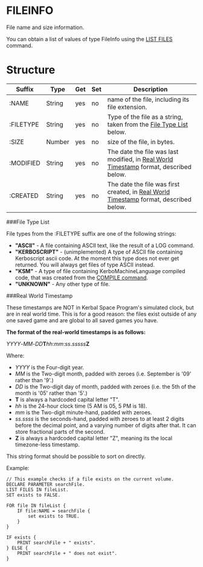 FILEINFO
========

File name and size information.

You can obtain a list of values of type FileInfo using the [LIST FILES](../../command/list/index.html#file-system-lists) command.

Structure
=========

Suffix      | Type     | Get | Set | Description
------------|----------|-----|-----|--------------------------------------
:NAME       | String   | yes | no  | name of the file, including its file extension.
:FILETYPE   | String   | yes | no  | Type of the file as a string, taken from the [File Type List](#File_Type_list) below.
:SIZE       | Number   | yes | no  | size of the file, in bytes.
:MODIFIED   | String   | yes | no  | The date the file was last modified, in [Real World Timestamp](#Real_World_Timestamp) format, described below.
:CREATED    | String   | yes | no  | The date the file was first created, in [Real World Timestamp](#Real_World_Timestamp) format, described below.

###File Type List

File types from the :FILETYPE suffix are one of the following strings:

* **"ASCII"** - A file containing ASCII text, like the result of a LOG command.
* **"KERBOSCRIPT"** - (unimplemented) A type of ASCII file containing Kerboscript ascii code.  At the moment this type does not ever get returned.  You will always get files of type ASCII instead.
* **"KSM"** - A type of file containing KerboMachineLanguage compiled code, that was created from the [COMPILE command](../../summary_topics/compile/index.html).
* **"UNKNOWN"** - Any other type of file.

###Real World Timestamp

These timestamps are NOT in Kerbal Space Program's simulated clock, but
are in real world time.  This is for a good reason: the files exist outside
of any one saved game and are global to all saved games you have.

**The format of the real-world timestamps is as follows:**

<i>YYYY</i>-<i>MM</i>-<i>DD</i><b>T</b><i>hh</i>:<i>mm</i>:<i>ss</i>.<i>sssss</i><b>Z</b>

Where:

* *YYYY* is the Four-digit year.
* *MM* is the Two-digit month, padded with zeroes (i.e. September is '09' rather than '9'.)
* *DD* is the Two-digit day of month, padded with zeroes (i.e. the 5th of the month is '05' rather than '5'.)
* **T** is always a hardcoded capital letter "T".
* *hh* is the 24-hour clock time (5 AM is 05, 5 PM is 18).
* *mm* is the Two-digit minute-hand, padded with zeroes.
* *ss.ssss* is the seconds-hand, padded with zeroes to at least 2 digits before the decimal point, and a varying number of digits after that.  It can store fractional parts of the second.
* **Z** is always a hardcoded capital letter "Z", meaning its the local timezone-less timestamp.

This string format should be possible to sort on directly.

Example:

    // This example checks if a file exists on the current volume.
    DECLARE PARAMETER searchFile.
    LIST FILES IN fileList.
    SET exists to FALSE.
    
    FOR file IN fileList {
        IF file:NAME = searchFile {
            set exists to TRUE.
        }
    }
    
    IF exists {
        PRINT searchFile + " exists".
    } ELSE {
        PRINT searchFile + " does not exist".
    }


